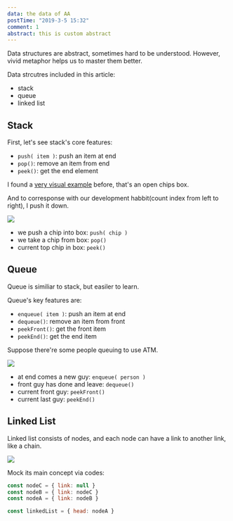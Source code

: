 ```yaml
---
data: the data of AA 
postTime: "2019-3-5 15:32"
comment: 1
abstract: this is custom abstract
---
```



Data structures are abstract, sometimes hard to be understood. However, vivid metaphor helps us to master them better.  

Data strcutres included in this article:
* stack
* queue
* linked list


## Stack
First, let's see stack's core features:
* `push( item )`: push an item at end
* `pop()`: remove an item from end
* `peek()`: get the end element

I found a [very visual example](https://jshilpa.com/stacks-in-a-nutshell-learning-through-examples/) before, that's an open chips box.   

And to corresponse with our development habbit(count index from left to right), I push it down.   

![](https://terry-su.github.io/BlogCDN/images/pringles.jpg)      
* we push a chip into box: `push( chip )`
* we take a chip from box: `pop()`
* current top chip in box: `peek()`






## Queue
Queue is similiar to stack, but easiler to learn.   

Queue's key features are:
* `enqueue( item )`: push an item at end 
* `dequeue()`: remove an item from front
* `peekFront()`: get the front item
* `peekEnd()`: get the end item


Suppose there're some people queuing to use ATM.  

![](https://terry-su.github.io/BlogCDN/images/queue-for-atm.png)  

* at end comes a new guy: `enqueue( person )`
* front guy has done and leave: `dequeue()`
* current front guy: `peekFront()`
* current last guy: `peekEnd()`






## Linked List
Linked list consists of nodes, and each node can have a link to another link, like a chain.

![](https://terry-su.github.io/BlogCDN/images/chain.jpg)  

Mock its main concept via codes:
```js
const nodeC = { link: null }
const nodeB = { link: nodeC }
const nodeA = { link: nodeB }

const linkedList = { head: nodeA }
```